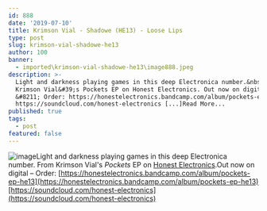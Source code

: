 ```yaml
---
id: 888
date: '2019-07-10'
title: Krimson Vial - Shadowe (HE13) - Loose Lips
type: post
slug: krimson-vial-shadowe-he13
author: 100
banner:
  - imported\krimson-vial-shadowe-he13\image888.jpeg
description: >-
  Light and darkness playing games in this deep Electronica number.&nbsp; From
  Krimson Vial&#39;s Pockets EP on Honest Electronics. Out now on digital
  &#8211; Order: https://honestelectronics.bandcamp.com/album/pockets-ep-he13
  https://soundcloud.com/honest-electronics [...]Read More...
published: true
tags:
  - post
featured: false
---
```

![image](../imported\krimson-vial-shadowe-he13\image888.jpeg)Light and darkness playing games in this deep Electronica number. From Krimson Vial's _Pockets_ EP on [Honest Electronics](https://honestelectronics.bandcamp.com/).Out now on digital – Order: [](https://honestelectronics.bandcamp.com/album/pockets-ep-he13)[https://honestelectronics.bandcamp.com/album/pockets-ep-he13](https://honestelectronics.bandcamp.com/album/pockets-ep-he13)[https://soundcloud.com/honest-electronics](https://soundcloud.com/honest-electronics)